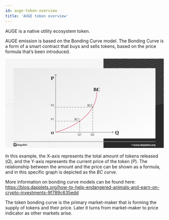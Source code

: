 ```yaml
---
id: auge-token-overview
title: 'AUGE token overview'
---
```


AUGE is a native utility ecosystem token.

AUGE emission is based on the Bonding Curve model. The Bonding Curve is a form of a smart contract that buys and sells tokens, based on the price formula that’s been introduced.

![](https://github.com/dapplets/dapplet-docs/raw/master/docs/whitepapers/13-bonding-curve.png)

In this example, the X-axis represents the total amount of tokens released (_Q_), and the Y-axis represents the current price of the token (_P_). The relationship between the amount and the price can be shown as a formula, and in this specific graph is depicted as the _BC curve_.

More information on bonding curve models can be found here: https://blog.dapplets.org/how-to-help-endangered-animals-and-earn-on-crypto-investments-9f789c635edd

The token bonding curve is the primary market-maker that is forming the supply of tokens and their price. Later it turns from market-maker to price indicator as other markets arise.
